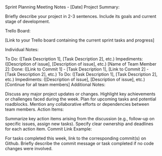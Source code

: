 Sprint Planning Meeting Notes - [Date]
Project Summary:

Briefly describe your project in 2-3 sentences. Include its goals and current stage of development.

Trello Board:

[Link to your Trello board containing the current sprint tasks and progress]

Individual Notes:

[Name of Team Member 1]:
Done: ([Link to Commit 1] - [Task Description 1], [Link to Commit 2] - [Task Description 2], etc.)
To Do: ([Task Description 1], [Task Description 2], etc.)
Impediments: ([Description of issue], [Description of issue], etc.)
[Name of Team Member 2]:
Done: ([Link to Commit 1] - [Task Description 1], [Link to Commit 2] - [Task Description 2], etc.)
To Do: ([Task Description 1], [Task Description 2], etc.)
Impediments: ([Description of issue], [Description of issue], etc.)
[Continue for all team members]
Additional Notes:

Discuss any major project updates or changes.
Highlight key achievements or challenges faced during the week.
Plan for upcoming tasks and potential roadblocks.
Mention any collaborative efforts or dependencies between team members.
Action Items:

Summarize key action items arising from the discussion (e.g., follow-up on specific issues, assign new tasks).
Specify clear ownership and deadlines for each action item.
Commit Link Example:

For tasks completed this week, link to the corresponding commit(s) on Github.
Briefly describe the commit message or task completed if no code changes were involved.
